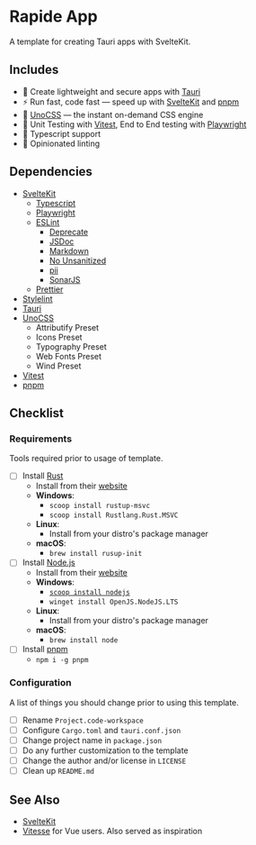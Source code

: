 # Rapide App

A template for creating Tauri apps with SvelteKit.

## Includes

- 🦀 Create lightweight and secure apps with [Tauri](https://tauri.studio/)
- ⚡ Run fast, code fast — speed up with [SvelteKit](https://kit.svelte.dev/) and [pnpm](https://pnpm.io/)
- 🎨 [UnoCSS](https://github.com/unocss/unocss) — the instant on-demand CSS engine
- 🧪 Unit Testing with [Vitest](https://vitest.dev/), End to End testing with [Playwright](https://playwright.dev/)
- 💪 Typescript support
- 🔬 Opinionated linting

## Dependencies

- [SvelteKit](https://kit.svelte.dev/)
  - [Typescript](https://www.typescriptlang.org/)
  - [Playwright](https://playwright.dev/)
  - [ESLint](https://eslint.org/)
    - [Deprecate](https://github.com/AlexMost/eslint-plugin-deprecate)
    - [JSDoc](https://github.com/gajus/eslint-plugin-jsdoc)
    - [Markdown](https://github.com/eslint/eslint-plugin-markdown)
    - [No Unsanitized](https://github.com/mozilla/eslint-plugin-no-unsanitized)
    - [pii](https://github.com/shiva-hack/eslint-plugin-pii)
    - [SonarJS](https://github.com/SonarSource/eslint-plugin-sonarjs)
  - [Prettier](https://prettier.io/)
- [Stylelint](https://stylelint.io/)
- [Tauri](https://tauri.studio/)
- [UnoCSS](https://github.com/unocss/unocss)
  - Attributify Preset
  - Icons Preset
  - Typography Preset
  - Web Fonts Preset
  - Wind Preset
- [Vitest](https://vitest.dev/)
- [pnpm](https://pnpm.io/)

## Checklist

### Requirements

Tools required prior to usage of template.

- [ ] Install [Rust](https://www.rust-lang.org)
  - Install from their [website](https://www.rust-lang.org/learn/get-started)
  - **Windows**:
    - `scoop install rustup-msvc`
    - `scoop install Rustlang.Rust.MSVC`
  - **Linux**:
    - Install from your distro's package manager
  - **macOS**:
    - `brew install rusup-init`
- [ ] Install [Node.js](https://nodejs.org/)
  - Install from their [website](https://nodejs.org/)
  - **Windows**:
    - [`scoop install nodejs`](https://scoop.sh/)
    - `winget install OpenJS.NodeJS.LTS`
  - **Linux**:
    - Install from your distro's package manager
  - **macOS**:
    - `brew install node`
- [ ] Install [pnpm](https://pnpm.io)
  - `npm i -g pnpm`

### Configuration

A list of things you should change prior to using this template.

- [ ] Rename `Project.code-workspace`
- [ ] Configure `Cargo.toml` and `tauri.conf.json`
- [ ] Change project name in `package.json`
- [ ] Do any further customization to the template
- [ ] Change the author and/or license in `LICENSE`
- [ ] Clean up `README.md`

## See Also

- [SvelteKit](https://kit.svelte.dev/)
- [Vitesse](https://github.com/antfu/vitesse) for Vue users. Also served as inspiration
